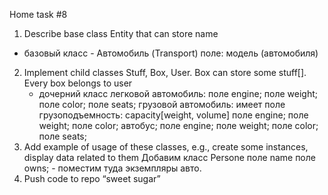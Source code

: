 Home task #8 
   1) Describe base class Entity that can store name
   - базовый класс - Автомобиль (Transport) 
                     поле: модель (автомобиля)
   2) Implement child classes Stuff, Box, User. 
      Box can store some stuff[]. Every box belongs to user
      - дочерний класс 
           легковой автомобиль:
               поле engine;
               поле weight;
               поле color;
               поле seats;
        грузовой автомобиль:
               имеет поле грузоподъемность: capacity[weight, volume]
               поле engine;
               поле weight;
               поле color;
           автобус;
               поле engine;
               поле weight;
               поле color;
               поле seats;
   3) Add example of usage of these classes, e.g., create some instances, display data related to them
        Добавим класс Persone
               поле name
               поле owns;  - поместим туда экземпляры авто.
   4) Push code to repo “sweet sugar”
